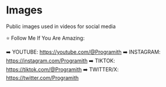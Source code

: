 # Images
Public images used in videos for social media

⭐️ Follow Me If You Are Amazing:

➡️ YOUTUBE: https://youtube.com/@Programith
➡️ INSTAGRAM: https://instagram.com/Programith
➡️ TIKTOK: https://tiktok.com/@Programith
➡️ TWITTER/X: https://twitter.com/Programith
